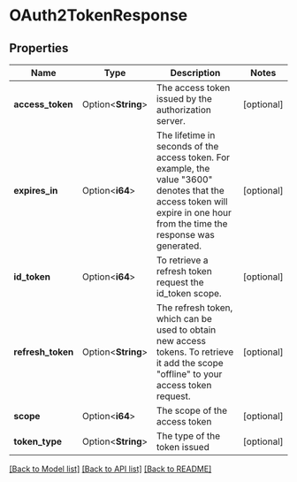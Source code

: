 # OAuth2TokenResponse

## Properties

Name | Type | Description | Notes
------------ | ------------- | ------------- | -------------
**access_token** | Option<**String**> | The access token issued by the authorization server. | [optional]
**expires_in** | Option<**i64**> | The lifetime in seconds of the access token.  For example, the value \"3600\" denotes that the access token will expire in one hour from the time the response was generated. | [optional]
**id_token** | Option<**i64**> | To retrieve a refresh token request the id_token scope. | [optional]
**refresh_token** | Option<**String**> | The refresh token, which can be used to obtain new access tokens. To retrieve it add the scope \"offline\" to your access token request. | [optional]
**scope** | Option<**i64**> | The scope of the access token | [optional]
**token_type** | Option<**String**> | The type of the token issued | [optional]

[[Back to Model list]](../README.md#documentation-for-models) [[Back to API list]](../README.md#documentation-for-api-endpoints) [[Back to README]](../README.md)


